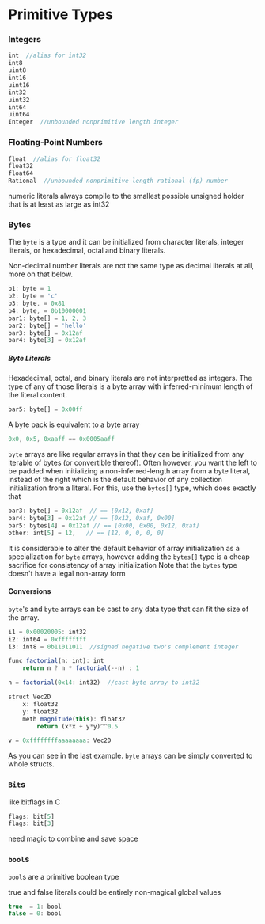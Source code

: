 
# Primitive Types

### Integers

```TypeScript
int  //alias for int32
int8
uint8
int16
uint16
int32
uint32
int64
uint64
Integer  //unbounded nonprimitive length integer
```

### Floating-Point Numbers

```TypeScript
float  //alias for float32
float32
float64
Rational  //unbounded nonprimitive length rational (fp) number
```

numeric literals always compile to the smallest possible unsigned holder
that is at least as large as int32

### Bytes

The `byte` is a type and it can be initialized from character 
literals, integer literals, or hexadecimal, octal and binary literals. 

Non-decimal number literals
are not the same type as decimal literals at all, more on that below.

```TypeScript
b1: byte = 1
b2: byte = 'c'
b3: byte, = 0x81
b4: byte, = 0b10000001
bar1: byte[] = 1, 2, 3
bar2: byte[] = 'hello'
bar3: byte[] = 0x12af
bar4: byte[3] = 0x12af
```

##### Byte Literals

Hexadecimal, octal, and binary literals are not interpretted as integers.
The type of any of those literals is a byte array with inferred-minimum
length of the literal content.

```TypeScript
bar5: byte[] = 0x00ff
```

A byte pack is equivalent to a byte array

```TypeScript
0x0, 0x5, 0xaaff == 0x0005aaff
```

`byte` arrays are like regular arrays in that they can be initialized 
from any iterable of bytes (or convertible thereof).
Often however, you want the left to be padded when initializing a
non-inferred-length array from a byte literal, instead of the right which
is the default behavior of any collection initialization from a literal.
For this, use the `bytes[]` type, which does exactly that

<!-- maybe just have it be bytes? -->

```TypeScript
bar3: byte[] = 0x12af  // == [0x12, 0xaf]
bar4: byte[3] = 0x12af // == [0x12, 0xaf, 0x00]
bar5: bytes[4] = 0x12af // == [0x00, 0x00, 0x12, 0xaf]
other: int[5] = 12,   // == [12, 0, 0, 0, 0]
```

It is considerable to alter the default behavior of array initialization
as a specialization for `byte` arrays, however adding the `bytes[]` 
type is a cheap sacrifice for consistency of array initialization
Note that the `bytes` type doesn't have a legal non-array form


#### Conversions

`byte`'s and `byte` arrays can be cast to any data type that can fit
the size of the array. 

```TypeScript
i1 = 0x00020005: int32
i2: int64 = 0xffffffff
i3: int8 = 0b11011011  //signed negative two's complement integer

func factorial(n: int): int
    return n ? n * factorial(--n) : 1

n = factorial(0x14: int32)  //cast byte array to int32

struct Vec2D
    x: float32
    y: float32
    meth magnitude(this): float32
        return (x*x + y*y)^^0.5

v = 0xffffffffaaaaaaaa: Vec2D
```

As you can see in the last example. `byte` arrays can be simply
converted to whole structs.

### `Bit`s

like bitflags in C

```TypeScript
flags: bit[5]
flags: bit[3]
```

need magic to combine and save space


### `bool`s

`bool`s are a primitive boolean type

true and false literals could be entirely non-magical global values

```TypeScript
true  = 1: bool
false = 0: bool
```
